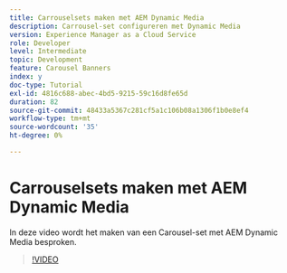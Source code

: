 ```yaml
---
title: Carrouselsets maken met AEM Dynamic Media
description: Carrousel-set configureren met Dynamic Media
version: Experience Manager as a Cloud Service
role: Developer
level: Intermediate
topic: Development
feature: Carousel Banners
index: y
doc-type: Tutorial
exl-id: 4816c688-abec-4bd5-9215-59c16d8fe65d
duration: 82
source-git-commit: 48433a5367c281cf5a1c106b08a1306f1b0e8ef4
workflow-type: tm+mt
source-wordcount: '35'
ht-degree: 0%

---
```


# Carrouselsets maken met AEM Dynamic Media

In deze video wordt het maken van een Carousel-set met AEM Dynamic Media besproken.

>[!VIDEO](https://video.tv.adobe.com/v/335380?quality=12&learn=on)
